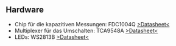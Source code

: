 ## Hardware

* Chip für die kapazitiven Messungen: FDC1004Q [>Datasheet<](http://www.ti.com/lit/ds/snoscz4/snoscz4.pdf)
* Multiplexer für das Umschalten: TCA9548A [>Datasheet<](http://www.ti.com/lit/ds/symlink/tca9548a.pdf)
* LEDs: WS2813B [>Datasheet<](http://www.normandled.com/upload/201605/WS2813%20LED%20Datasheet.pdf)
